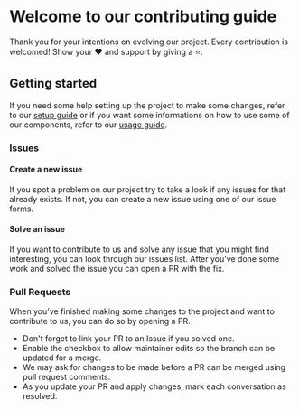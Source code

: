 # Welcome to our contributing guide

Thank you for your intentions on evolving our project. Every contribution is welcomed! Show your ❤️ and support by giving a ⭐.

## Getting started

If you need some help setting up the project to make some changes, refer to our [setup guide](./SETUP.MD) or if you want some informations on how to use some of our components, refer to our [usage guide](./USAGE.MD).

### Issues

#### Create a new issue

If you spot a problem on our project try to take a look if any issues for that already exists. If not, you can create a new issue using one of our issue forms.

#### Solve an issue

If you want to contribute to us and solve any issue that you might find interesting, you can look through our issues list. After you've done some work and solved the issue you can open a PR with the fix.

### Pull Requests

When you've finished making some changes to the project and want to contribute to us, you can do so by opening a PR.

- Don't forget to link your PR to an Issue if you solved one.
- Enable the checkbox to allow maintainer edits so the branch can be updated for a merge.
- We may ask for changes to be made before a PR can be merged using pull request comments.
- As you update your PR and apply changes, mark each conversation as resolved.
